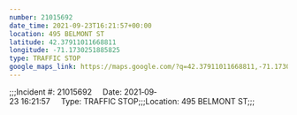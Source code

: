 ```yaml
---
number: 21015692
date_time: 2021-09-23T16:21:57+00:00
location: 495 BELMONT ST
latitude: 42.37911011668811
longitude: -71.1730251885825
type: TRAFFIC STOP
google_maps_link: https://maps.google.com/?q=42.37911011668811,-71.1730251885825
---
```


;;;Incident #: 21015692     Date: 2021‐09‐23 16:21:57     Type: TRAFFIC STOP;;;Location: 495 BELMONT ST;;;
